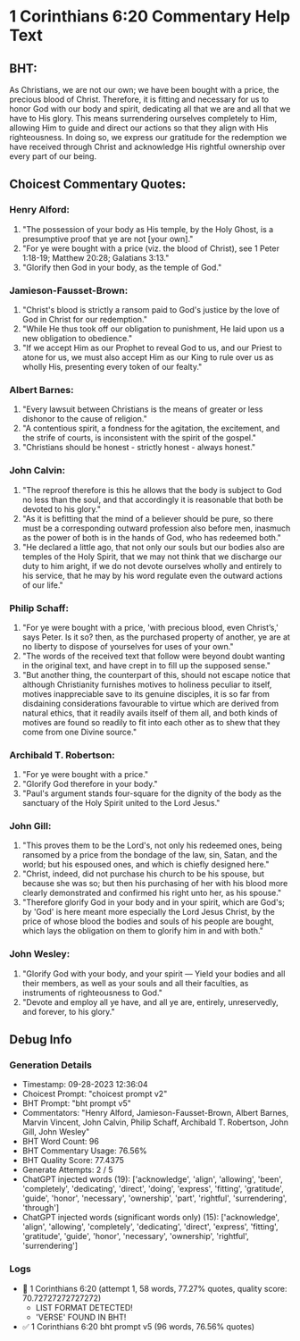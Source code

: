 # 1 Corinthians 6:20 Commentary Help Text

## BHT:
As Christians, we are not our own; we have been bought with a price, the precious blood of Christ. Therefore, it is fitting and necessary for us to honor God with our body and spirit, dedicating all that we are and all that we have to His glory. This means surrendering ourselves completely to Him, allowing Him to guide and direct our actions so that they align with His righteousness. In doing so, we express our gratitude for the redemption we have received through Christ and acknowledge His rightful ownership over every part of our being.

## Choicest Commentary Quotes:
### Henry Alford:
1. "The possession of your body as His temple, by the Holy Ghost, is a presumptive proof that ye are not [your own]."
2. "For ye were bought with a price (viz. the blood of Christ), see 1 Peter 1:18-19; Matthew 20:28; Galatians 3:13."
3. "Glorify then God in your body, as the temple of God."

### Jamieson-Fausset-Brown:
1. "Christ's blood is strictly a ransom paid to God's justice by the love of God in Christ for our redemption."
2. "While He thus took off our obligation to punishment, He laid upon us a new obligation to obedience."
3. "If we accept Him as our Prophet to reveal God to us, and our Priest to atone for us, we must also accept Him as our King to rule over us as wholly His, presenting every token of our fealty."

### Albert Barnes:
1. "Every lawsuit between Christians is the means of greater or less dishonor to the cause of religion."
2. "A contentious spirit, a fondness for the agitation, the excitement, and the strife of courts, is inconsistent with the spirit of the gospel."
3. "Christians should be honest - strictly honest - always honest."


### John Calvin:
1. "The reproof therefore is this he allows that the body is subject to God no less than the soul, and that accordingly it is reasonable that both be devoted to his glory."
2. "As it is befitting that the mind of a believer should be pure, so there must be a corresponding outward profession also before men, inasmuch as the power of both is in the hands of God, who has redeemed both."
3. "He declared a little ago, that not only our souls but our bodies also are temples of the Holy Spirit, that we may not think that we discharge our duty to him aright, if we do not devote ourselves wholly and entirely to his service, that he may by his word regulate even the outward actions of our life."

### Philip Schaff:
1. "For ye were bought with a price, 'with precious blood, even Christ’s,' says Peter. Is it so? then, as the purchased property of another, ye are at no liberty to dispose of yourselves for uses of your own."
2. "The words of the received text that follow were beyond doubt wanting in the original text, and have crept in to fill up the supposed sense."
3. "But another thing, the counterpart of this, should not escape notice that although Christianity furnishes motives to holiness peculiar to itself, motives inappreciable save to its genuine disciples, it is so far from disdaining considerations favourable to virtue which are derived from natural ethics, that it readily avails itself of them all, and both kinds of motives are found so readily to fit into each other as to shew that they come from one Divine source."

### Archibald T. Robertson:
1. "For ye were bought with a price."
2. "Glorify God therefore in your body."
3. "Paul's argument stands four-square for the dignity of the body as the sanctuary of the Holy Spirit united to the Lord Jesus."

### John Gill:
1. "This proves them to be the Lord's, not only his redeemed ones, being ransomed by a price from the bondage of the law, sin, Satan, and the world; but his espoused ones, and which is chiefly designed here."
2. "Christ, indeed, did not purchase his church to be his spouse, but because she was so; but then his purchasing of her with his blood more clearly demonstrated and confirmed his right unto her, as his spouse."
3. "Therefore glorify God in your body and in your spirit, which are God's; by 'God' is here meant more especially the Lord Jesus Christ, by the price of whose blood the bodies and souls of his people are bought, which lays the obligation on them to glorify him in and with both."

### John Wesley:
1. "Glorify God with your body, and your spirit — Yield your bodies and all their members, as well as your souls and all their faculties, as instruments of righteousness to God."
2. "Devote and employ all ye have, and all ye are, entirely, unreservedly, and forever, to his glory."


## Debug Info
### Generation Details
- Timestamp: 09-28-2023 12:36:04
- Choicest Prompt: "choicest prompt v2"
- BHT Prompt: "bht prompt v5"
- Commentators: "Henry Alford, Jamieson-Fausset-Brown, Albert Barnes, Marvin Vincent, John Calvin, Philip Schaff, Archibald T. Robertson, John Gill, John Wesley"
- BHT Word Count: 96
- BHT Commentary Usage: 76.56%
- BHT Quality Score: 77.4375
- Generate Attempts: 2 / 5
- ChatGPT injected words (19):
	['acknowledge', 'align', 'allowing', 'been', 'completely', 'dedicating', 'direct', 'doing', 'express', 'fitting', 'gratitude', 'guide', 'honor', 'necessary', 'ownership', 'part', 'rightful', 'surrendering', 'through']
- ChatGPT injected words (significant words only) (15):
	['acknowledge', 'align', 'allowing', 'completely', 'dedicating', 'direct', 'express', 'fitting', 'gratitude', 'guide', 'honor', 'necessary', 'ownership', 'rightful', 'surrendering']

### Logs
- 🔄 1 Corinthians 6:20 (attempt 1, 58 words, 77.27% quotes, quality score: 70.72727272727272) 
	- LIST FORMAT DETECTED! 
	- 'VERSE' FOUND IN BHT!
- ✅ 1 Corinthians 6:20 bht prompt v5 (96 words, 76.56% quotes)